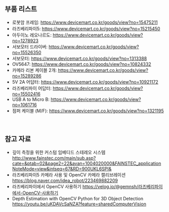 ## 부품 리스트

- 로봇암 프레임: https://www.devicemart.co.kr/goods/view?no=15475211<br />
- 라즈베리파이5: https://www.devicemart.co.kr/goods/view?no=15215450<br />
- 아두이노 레오나르도: https://www.devicemart.co.kr/goods/view?no=1278923<br />
- 서보모터 드라이버: https://www.devicemart.co.kr/goods/view?no=15526350<br />
- 서보모터: https://www.devicemart.co.kr/goods/view?no=1313388<br />
- OV5647: https://www.devicemart.co.kr/goods/view?no=10824332<br />
- 카메라 리본 케이블 2개: https://www.devicemart.co.kr/goods/view?no=15289286<br />
- 5V 2A 어답터: https://www.devicemart.co.kr/goods/view?no=10921172<br />
- 라즈베리파이 어답터: https://www.devicemart.co.kr/goods/view?no=15502416<br />
- USB A to Micro B: https://www.devicemart.co.kr/goods/view?no=1061716<br />
- 점퍼 케이블 (M/F): https://www.devicemart.co.kr/goods/view?no=1321195<br />
<br /><br />
## 참고 자료
- 깊이 측정을 위한 커스텀 임베디드 스테레오 시스템
http://www.fainstec.com/main/sub.asp?cate=&ptab=02&page2=22&avan=1004020000&FAINSTEC_applicationNoteMode=view&intseq=67&RD=900UKL6SPI&
- 라즈베리파이5 카메라 사용 및 OpenCV 카메라 캘리브레이션
https://blog.naver.com/idea_robot/223469882209
- 라즈베리파이에서 OpenCV 사용하기
https://velog.io/@gemnsh/라즈베리파이에서-OpenCV-사용하기
- Depth Estimation with OpenCV Python for 3D Object Detection
https://youtu.be/uKDAVcSaNZA?feature=sharedComputerVision
